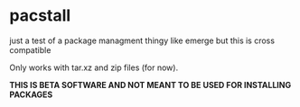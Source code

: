 # pacstall
just a test of a package managment thingy like emerge but this is cross compatible

Only works with tar.xz and zip files (for now).

**THIS IS BETA SOFTWARE AND NOT MEANT TO BE USED FOR INSTALLING PACKAGES**
